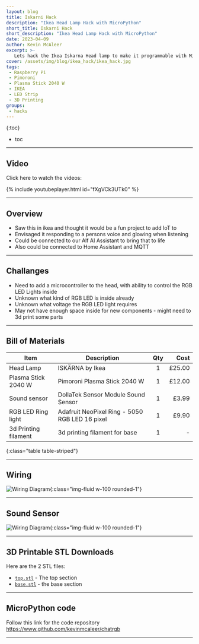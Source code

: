 ```yaml
---
layout: blog
title: Iskarni Hack
description: "Ikea Head Lamp Hack with MicroPython"
short_title: Iskarni Hack
short_description: "Ikea Head Lamp Hack with MicroPython"
date: 2023-04-09
author: Kevin McAleer
excerpt: >- 
   Lets hack the Ikea Iskarna Head lamp to make it programmable with MicroPython using the Pimoroni Plasma 2040 W, a sound sensor, an Adafruit NeoPixel ring and some 3d printed parts.
cover: /assets/img/blog/ikea_hack/ikea_hack.jpg
tags: 
 - Raspberry Pi
 - Pimoroni
 - Plasma Stick 2040 W
 - IKEA
 - LED Strip
 - 3D Printing
groups:
 - hacks
---
```


{:toc}
* toc

---

## Video

Click here to watch the videos:

{% include youtubeplayer.html id="fXgVCk3UTk0" %}

---

## Overview

* Saw this in ikea and thought it would be a fun project to add IoT to
* Envisaged it responding to a persons voice and glowing when listening
* Could be connected to our Alf AI Assistant to bring that to life
* Also could be connected to Home Assistant and MQTT

---

## Challanges

* Need to add a microcontroller to the head, with ability to control the RGB LED Lights inside
* Unknown what kind of RGB LED is inside already
* Unknown what voltage the RGB LED light requires
* May not have enough space inside for new components - might need to 3d print some parts

---

## Bill of Materials

Item                 | Description                                    | Qty |   Cost
---------------------|------------------------------------------------|:---:|------:
Head Lamp            | ISKÄRNA by Ikea                                |  1  | £25.00
Plasma Stick 2040 W  | Pimoroni Plasma Stick 2040 W                   |  1  | £12.00
Sound sensor         | DollaTek Sensor Module Sound Sensor            |  1  |  £3.99
RGB LED Ring light   | Adafruit NeoPixel Ring - 5050 RGB LED 16 pixel |  1  |  £9.90
3d Printing filament | 3d printing filament for base                  |  1  |      -
{:class="table table-striped"}

---

## Wiring

![Wiring Diagram](/assets/img/blog/ikea_hack/ikea01.jpg){:class="img-fluid w-100 rounded-1"}

---

## Sound Sensor

![Wiring Diagram](/assets/img/blog/ikea_hack/ikea02.jpg){:class="img-fluid w-100 rounded-1"}

---

## 3D Printable STL Downloads

Here are the 2 STL files:

* [`top.stl`](/assets/stl/ikea_hack/top.stl) - The top section
* [`base.stl`](/assets/stl/ikea_hack/base.stl) - the base section

---

## MicroPython code

Follow this link for the code repository <https://www.github.com/kevinmcaleer/chatrgb>

---
